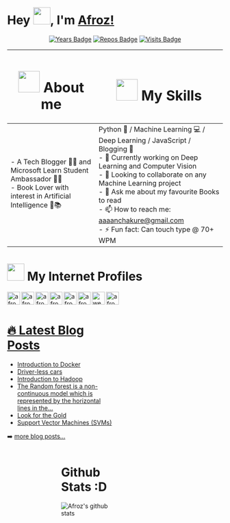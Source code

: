 # Hey <img src="https://github.com/afrozchakure/afrozchakure/blob/master/assets/wave.gif" width="40px">, I'm [Afroz!](https://github.com/afrozchakure) 

<div align="center">

[![Years Badge](https://badges.pufler.dev/years/afrozchakure?style=for-the-badge&logo)](https://badges.pufler.dev)
[![Repos Badge](https://badges.pufler.dev/repos/afrozchakure?color=blue&style=for-the-badge&logo)](https://badges.pufler.dev)
[![Visits Badge](https://badges.pufler.dev/visits/afrozchakure/Internity-Summer-Internship-Work?color=blueviolet&style=for-the-badge&logo)](https://badges.pufler.dev)

</div>

| <h1><img src="https://media.giphy.com/media/VgCDAzcKvsR6OM0uWg/giphy.gif" width="50" draggable="false" >  About me</h1>        | <h1> <img src="https://media.giphy.com/media/WUlplcMpOCEmTGBtBW/giphy.gif" width="50">  My Skills </h1>                                                                                                                                                                                                                                                    |
|--------------------------------------------------------------------------------------------------------------------------------|-------------------------------------------------------------------------------------------------------------------------------------------------------------------------------------------------------------------------------------------------------------------------------------------------------------------------------------------------------------|
| - A Tech Blogger 👨‍💻 and Microsoft Learn Student Ambassador 👨‍🎓<br> - Book Lover with interest in Artificial Intelligence 🤖📚<br> |  Python 🐍 / Machine Learning 💻 / Deep Learning / JavaScript / Blogging 💖<br>  - 🔭 Currently working on Deep Learning and Computer Vision <br> - 🌱 Looking to collaborate on any Machine Learning project <br> - 💬 Ask me about my favourite Books to read <br> - 📫 How to reach me:  aaaanchakure@gmail.com <br> - ⚡ Fun fact: Can touch type @ 70+ WPM<br> |

# <img src="https://media.giphy.com/media/T5nP7Nwu5FzMc/giphy.gif" width="40"> My Internet Profiles   

<!-- Github -->
<a href="https://github.com/afrozchakure">
  <img align="left" alt="afrozchakure's github" width="30px" src="https://image.flaticon.com/icons/svg/2111/2111432.svg" draggable="false" />
</a> 
<!-- Medium -->
<a href="https://medium.com/@aaaanchakure">
  <img align="left" alt="afrozchakure's Medium" width="30px" src="https://github.com/afrozchakure/afrozchakure/blob/master/logos/medium-brands.svg" draggable="false" />
</a> 
<!-- Hackerrank -->
<a href="https://www.hackerrank.com/aaaanchakure?hr_r=1">
  <img align="left" alt="afroz's Hackerrank" width="30px" src="https://assets.brandfolder.com/y9ol94wb/v/331198/view@2x.png?v=1591971279" draggable="false" />
</a>
<!-- Hacker Noon -->
<a href="https://hackernoon.com/u/afroz-chakure">
  <img align="left" alt="afroz's Hackerrank" width="30px" src="https://github.com/afrozchakure/afrozchakure/blob/master/logos/hackernoon.jpeg" draggable="false" />
</a>
<!-- Stack Overflow -->
<a href="https://stackoverflow.com/users/10404589/afroz-chakure">
  <img align="left" alt="afroz's Hackerrank" width="30px" src="https://github.com/afrozchakure/afrozchakure/blob/master/logos/stackoverflow.png" draggable="false" />
</a>
<!-- Linkedin -->
<a href="https://www.linkedin.com/in/afroz-chakure-489780168/"> <img align="left" alt="afrozchakure | LinkedIn" width="30px" src="https://github.com/afrozchakure/afrozchakure/blob/master/logos/linkedin.jpg" draggable="false"/>
<!-- Website -->
<a href="https://hardtasksin.wordpress.com"> <img align="left" src='https://cdn.jsdelivr.net/npm/simple-icons@3.0.1/icons/icloud.svg' alt='website' width='30px' draggable="false">
<!-- Youtube -->
<a href="https://www.youtube.com/channel/UCPmy03SOvaSa7rFbp6x31Hw?view_as=subscriber" > <img align="left" alt="afrozchakure | YouTube" width="30px" src="https://cdn.jsdelivr.net/npm/simple-icons@v3/icons/youtube.svg" draggable="false"/><br><br>  

<div>
<div style="float:left; width: 50%">

# 🔥 Latest Blog Posts
<!-- Medium:START -->
- [Introduction to Docker](https://medium.com/swlh/introduction-to-docker-96aad5eabb30?source=rss-e956e8d58684------2)
- [Driver-less cars](https://towardsdatascience.com/driver-less-cars-ec8c22b5187a?source=rss-e956e8d58684------2)
- [Introduction to Hadoop](https://towardsdatascience.com/introduction-to-hadoop-bd305512a28c?source=rss-e956e8d58684------2)
- [The Random forest is a non-continuous model which is represented by the horizontal lines in the…](https://medium.com/@aaaanchakure/the-random-forest-is-a-non-continous-model-which-is-represented-by-the-horizontal-lines-in-the-aadd49864ae2?source=rss-e956e8d58684------2)
- [Look for the Gold](https://medium.com/@aaaanchakure/look-for-the-gold-8bbe23757d64?source=rss-e956e8d58684------2)
- [Support Vector Machines (SVMs)](https://towardsdatascience.com/support-vector-machines-svms-4bcccbd78369?source=rss-e956e8d58684------2)
<!-- Medium:END -->

➡️ [more blog posts...](https://medium.com/@aaaanchakure)

</di>

<div style="float:right; width:50%">

# Github Stats :D
<p align="right">

![Afroz's github stats](https://github-readme-stats.vercel.app/api?username=afrozchakure&show_icons=true&theme=radical)
</p>

</div>
</div>